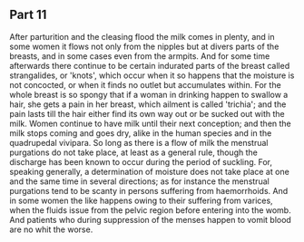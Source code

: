 ## Part 11

After parturition and the cleasing flood the milk comes in plenty, and in some women it flows not only from the nipples but at divers parts of the breasts, and in some cases even from the armpits.
And for some time afterwards there continue to be certain indurated parts of the breast called strangalides, or 'knots', which occur when it so happens that the moisture is not concocted, or when it finds no outlet but accumulates within.
For the whole breast is so spongy that if a woman in drinking happen to swallow a hair, she gets a pain in her breast, which ailment is called 'trichia'; and the pain lasts till the hair either find its own way out or be sucked out with the milk.
Women continue to have milk until their next conception; and then the milk stops coming and goes dry, alike in the human species and in the quadrupedal vivipara.
So long as there is a flow of milk the menstrual purgations do not take place, at least as a general rule, though the discharge has been known to occur during the period of suckling.
For, speaking generally, a determination of moisture does not take place at one and the same time in several directions; as for instance the menstrual purgations tend to be scanty in persons suffering from haemorrhoids.
And in some women the like happens owing to their suffering from varices, when the fluids issue from the pelvic region before entering into the womb.
And patients who during suppression of the menses happen to vomit blood are no whit the worse.

